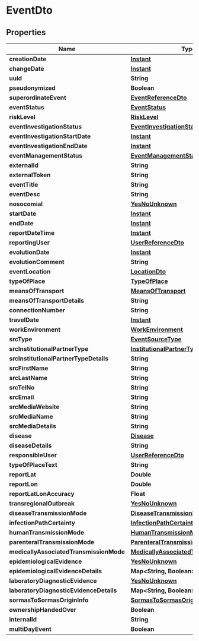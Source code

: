 # EventDto

## Properties
Name | Type | Description | Notes
------------ | ------------- | ------------- | -------------
**creationDate** | [**Instant**](OffsetDateTime.md) |  |  [optional]
**changeDate** | [**Instant**](OffsetDateTime.md) |  |  [optional]
**uuid** | **String** |  |  [optional]
**pseudonymized** | **Boolean** |  |  [optional]
**superordinateEvent** | [**EventReferenceDto**](EventReferenceDto.md) |  |  [optional]
**eventStatus** | [**EventStatus**](EventStatus.md) |  | 
**riskLevel** | [**RiskLevel**](RiskLevel.md) |  |  [optional]
**eventInvestigationStatus** | [**EventInvestigationStatus**](EventInvestigationStatus.md) |  |  [optional]
**eventInvestigationStartDate** | [**Instant**](OffsetDateTime.md) |  |  [optional]
**eventInvestigationEndDate** | [**Instant**](OffsetDateTime.md) |  |  [optional]
**eventManagementStatus** | [**EventManagementStatus**](EventManagementStatus.md) |  |  [optional]
**externalId** | **String** |  |  [optional]
**externalToken** | **String** |  |  [optional]
**eventTitle** | **String** |  |  [optional]
**eventDesc** | **String** |  | 
**nosocomial** | [**YesNoUnknown**](YesNoUnknown.md) |  |  [optional]
**startDate** | [**Instant**](OffsetDateTime.md) |  |  [optional]
**endDate** | [**Instant**](OffsetDateTime.md) |  |  [optional]
**reportDateTime** | [**Instant**](OffsetDateTime.md) |  | 
**reportingUser** | [**UserReferenceDto**](UserReferenceDto.md) |  | 
**evolutionDate** | [**Instant**](OffsetDateTime.md) |  |  [optional]
**evolutionComment** | **String** |  |  [optional]
**eventLocation** | [**LocationDto**](LocationDto.md) |  |  [optional]
**typeOfPlace** | [**TypeOfPlace**](TypeOfPlace.md) |  |  [optional]
**meansOfTransport** | [**MeansOfTransport**](MeansOfTransport.md) |  |  [optional]
**meansOfTransportDetails** | **String** |  |  [optional]
**connectionNumber** | **String** |  |  [optional]
**travelDate** | [**Instant**](OffsetDateTime.md) |  |  [optional]
**workEnvironment** | [**WorkEnvironment**](WorkEnvironment.md) |  |  [optional]
**srcType** | [**EventSourceType**](EventSourceType.md) |  |  [optional]
**srcInstitutionalPartnerType** | [**InstitutionalPartnerType**](InstitutionalPartnerType.md) |  |  [optional]
**srcInstitutionalPartnerTypeDetails** | **String** |  |  [optional]
**srcFirstName** | **String** |  |  [optional]
**srcLastName** | **String** |  |  [optional]
**srcTelNo** | **String** |  |  [optional]
**srcEmail** | **String** |  |  [optional]
**srcMediaWebsite** | **String** |  |  [optional]
**srcMediaName** | **String** |  |  [optional]
**srcMediaDetails** | **String** |  |  [optional]
**disease** | [**Disease**](Disease.md) |  |  [optional]
**diseaseDetails** | **String** |  |  [optional]
**responsibleUser** | [**UserReferenceDto**](UserReferenceDto.md) |  |  [optional]
**typeOfPlaceText** | **String** |  |  [optional]
**reportLat** | **Double** |  |  [optional]
**reportLon** | **Double** |  |  [optional]
**reportLatLonAccuracy** | **Float** |  |  [optional]
**transregionalOutbreak** | [**YesNoUnknown**](YesNoUnknown.md) |  |  [optional]
**diseaseTransmissionMode** | [**DiseaseTransmissionMode**](DiseaseTransmissionMode.md) |  |  [optional]
**infectionPathCertainty** | [**InfectionPathCertainty**](InfectionPathCertainty.md) |  |  [optional]
**humanTransmissionMode** | [**HumanTransmissionMode**](HumanTransmissionMode.md) |  |  [optional]
**parenteralTransmissionMode** | [**ParenteralTransmissionMode**](ParenteralTransmissionMode.md) |  |  [optional]
**medicallyAssociatedTransmissionMode** | [**MedicallyAssociatedTransmissionMode**](MedicallyAssociatedTransmissionMode.md) |  |  [optional]
**epidemiologicalEvidence** | [**YesNoUnknown**](YesNoUnknown.md) |  |  [optional]
**epidemiologicalEvidenceDetails** | **Map&lt;String, Boolean&gt;** |  |  [optional]
**laboratoryDiagnosticEvidence** | [**YesNoUnknown**](YesNoUnknown.md) |  |  [optional]
**laboratoryDiagnosticEvidenceDetails** | **Map&lt;String, Boolean&gt;** |  |  [optional]
**sormasToSormasOriginInfo** | [**SormasToSormasOriginInfoDto**](SormasToSormasOriginInfoDto.md) |  |  [optional]
**ownershipHandedOver** | **Boolean** |  |  [optional]
**internalId** | **String** |  |  [optional]
**multiDayEvent** | **Boolean** |  |  [optional]
